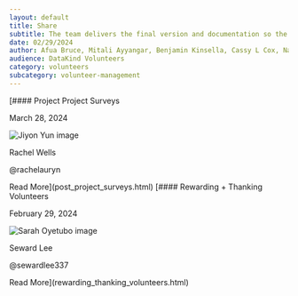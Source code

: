 ```yaml
---
layout: default
title: Share
subtitle: The team delivers the final version and documentation so the partner can increase its impact.
date: 02/29/2024
author: Afua Bruce, Mitali Ayyangar, Benjamin Kinsella, Cassy L Cox, Nathan Banion
audience: DataKind Volunteers
category: volunteers
subcategory: volunteer-management
---
```


[#### Project Project Surveys


March 28, 2024


![Jiyon Yun image](https://avatars.githubusercontent.com/u/95733281?s=72)


Rachel Wells


@rachelauryn



Read More](post_project_surveys.html)
[#### Rewarding \+ Thanking Volunteers


February 29, 2024


![Sarah Oyetubo image](https://avatars.githubusercontent.com/u/70516588?s=72)


Seward Lee


@sewardlee337



Read More](rewarding_thanking_volunteers.html)
